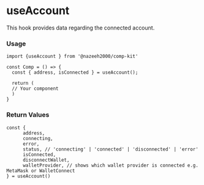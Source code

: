 # useAccount
This hook provides data regarding the connected account. 
### Usage
```tsx
import {useAccount } from '@nazeeh2000/comp-kit'

const Comp = () => {
  const { address, isConnected } = useAccount();
  
  return (
  // Your component
  )
}
```

### Return Values
```tsx
const {
      address,
      connecting,
      error,
      status, // 'connecting' | 'connected' | 'disconnected' | 'error'
      isConnected,
      disconnectWallet,
      walletProvider, // shows which wallet provider is connected e.g. MetaMask or WalletConnect
} = useAccount()
```